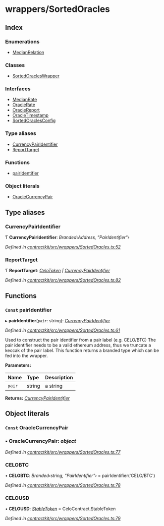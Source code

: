 # wrappers/SortedOracles

## Index

### Enumerations

* [MedianRelation]()

### Classes

* [SortedOraclesWrapper]()

### Interfaces

* [MedianRate]()
* [OracleRate]()
* [OracleReport]()
* [OracleTimestamp]()
* [SortedOraclesConfig]()

### Type aliases

* [CurrencyPairIdentifier](_wrappers_sortedoracles_.md#currencypairidentifier)
* [ReportTarget](_wrappers_sortedoracles_.md#reporttarget)

### Functions

* [pairIdentifier](_wrappers_sortedoracles_.md#const-pairidentifier)

### Object literals

* [OracleCurrencyPair](_wrappers_sortedoracles_.md#const-oraclecurrencypair)

## Type aliases

### CurrencyPairIdentifier

Ƭ **CurrencyPairIdentifier**: _Branded‹Address, "PairIdentifier"›_

_Defined in_ [_contractkit/src/wrappers/SortedOracles.ts:52_](https://github.com/celo-org/celo-monorepo/blob/master/packages/sdk/contractkit/src/wrappers/SortedOracles.ts#L52)

### ReportTarget

Ƭ **ReportTarget**: [_CeloToken_](_base_.md#celotoken) _\|_ [_CurrencyPairIdentifier_](_wrappers_sortedoracles_.md#currencypairidentifier)

_Defined in_ [_contractkit/src/wrappers/SortedOracles.ts:82_](https://github.com/celo-org/celo-monorepo/blob/master/packages/sdk/contractkit/src/wrappers/SortedOracles.ts#L82)

## Functions

### `Const` pairIdentifier

▸ **pairIdentifier**\(`pair`: string\): [_CurrencyPairIdentifier_](_wrappers_sortedoracles_.md#currencypairidentifier)

_Defined in_ [_contractkit/src/wrappers/SortedOracles.ts:61_](https://github.com/celo-org/celo-monorepo/blob/master/packages/sdk/contractkit/src/wrappers/SortedOracles.ts#L61)

Used to construct the pair identifier from a pair label \(e.g. CELO/BTC\) The pair identifier needs to be a valid ethereum address, thus we truncate a keccak of the pair label. This function returns a branded type which can be fed into the wrapper.

**Parameters:**

| Name | Type | Description |
| :--- | :--- | :--- |
| `pair` | string | a string |

**Returns:** [_CurrencyPairIdentifier_](_wrappers_sortedoracles_.md#currencypairidentifier)

## Object literals

### `Const` OracleCurrencyPair

### ▪ **OracleCurrencyPair**: _object_

_Defined in_ [_contractkit/src/wrappers/SortedOracles.ts:77_](https://github.com/celo-org/celo-monorepo/blob/master/packages/sdk/contractkit/src/wrappers/SortedOracles.ts#L77)

### CELOBTC

• **CELOBTC**: _Branded‹string, "PairIdentifier"›_ = pairIdentifier\('CELO/BTC'\)

_Defined in_ [_contractkit/src/wrappers/SortedOracles.ts:78_](https://github.com/celo-org/celo-monorepo/blob/master/packages/sdk/contractkit/src/wrappers/SortedOracles.ts#L78)

### CELOUSD

• **CELOUSD**: [_StableToken_]() = CeloContract.StableToken

_Defined in_ [_contractkit/src/wrappers/SortedOracles.ts:79_](https://github.com/celo-org/celo-monorepo/blob/master/packages/sdk/contractkit/src/wrappers/SortedOracles.ts#L79)

